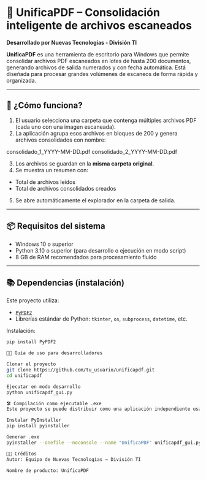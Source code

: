 # 📁 UnificaPDF – Consolidación inteligente de archivos escaneados

**Desarrollado por Nuevas Tecnologías - División TI**

**UnificaPDF** es una herramienta de escritorio para Windows que permite consolidar archivos PDF escaneados en lotes de hasta 200 documentos, generando archivos de salida numerados y con fecha automática. Está diseñada para procesar grandes volúmenes de escaneos de forma rápida y organizada.

---

## 🚀 ¿Cómo funciona?

1. El usuario selecciona una carpeta que contenga múltiples archivos PDF (cada uno con una imagen escaneada).
2. La aplicación agrupa esos archivos en bloques de 200 y genera archivos consolidados con nombre:

consolidado_1_YYYY-MM-DD.pdf
consolidado_2_YYYY-MM-DD.pdf

3. Los archivos se guardan en la **misma carpeta original**.
4. Se muestra un resumen con:
- Total de archivos leídos
- Total de archivos consolidados creados
5. Se abre automáticamente el explorador en la carpeta de salida.

---

## 📦 Requisitos del sistema

- Windows 10 o superior
- Python 3.10 o superior (para desarrollo o ejecución en modo script)
- 8 GB de RAM recomendados para procesamiento fluido

---

## 📚 Dependencias (instalación)

Este proyecto utiliza:

- [`PyPDF2`](https://pypi.org/project/PyPDF2/)
- Librerías estándar de Python: `tkinter`, `os`, `subprocess`, `datetime`, etc.

Instalación:

```bash
pip install PyPDF2

🧑‍💻 Guía de uso para desarrolladores

Clonar el proyecto
git clone https://github.com/tu_usuario/unificapdf.git
cd unificapdf

Ejecutar en modo desarrollo
python unificapdf_gui.py

🛠️ Compilación como ejecutable .exe
Este proyecto se puede distribuir como una aplicación independiente usando PyInstaller:

Instalar PyInstaller
pip install pyinstaller

Generar .exe
pyinstaller --onefile --noconsole --name "UnificaPDF" unificapdf_gui.py

👨‍🔧 Créditos
Autor: Equipo de Nuevas Tecnologías – División TI

Nombre de producto: UnificaPDF
